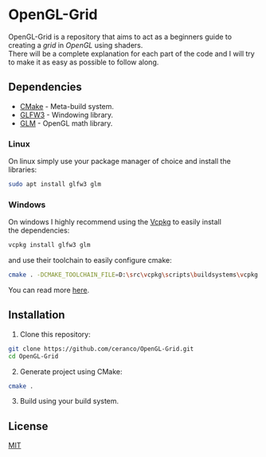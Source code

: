 # OpenGL-Grid

OpenGL-Grid is a repository that aims to act as a beginners guide to creating a *grid* in *OpenGL* using shaders.  
There will be a complete explanation for each part of the code and I will try to make it as easy as possible to follow along.

## Dependencies

* [CMake](https://cmake.org/) - Meta-build system.
* [GLFW3](https://www.glfw.org/) - Windowing library.
* [GLM](https://glm.g-truc.net/) - OpenGL math library.

### Linux

On linux simply use your package manager of choice and install the libraries:

```bash
sudo apt install glfw3 glm
```

### Windows

On windows I highly recommend using the [Vcpkg](https://github.com/microsoft/vcpkg) to easily install  
the dependencies:

``` bash
vcpkg install glfw3 glm
```

and use their toolchain to easily configure cmake:

``` bash
cmake . -DCMAKE_TOOLCHAIN_FILE=D:\src\vcpkg\scripts\buildsystems\vcpkg.cmake
```
You can read more [here](https://github.com/microsoft/vcpkg/blob/master/docs/examples/installing-and-using-packages.md).

## Installation

1. Clone this repository:

```bash
git clone https://github.com/ceranco/OpenGL-Grid.git
cd OpenGL-Grid
```

2. Generate project using CMake:

```bash
cmake .
```

3. Build using your build system.

## License
[MIT](https://choosealicense.com/licenses/mit/)
